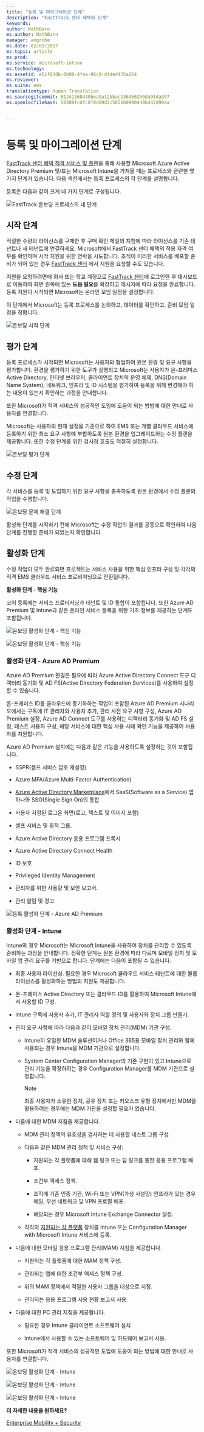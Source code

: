 ```yaml
---
title: "등록 및 마이그레이션 단계"
description: "FastTrack 센터 혜택의 단계"
keywords: 
author: NathBarn
ms.author: NathBarn
manager: angrobe
ms.date: 02/01/2017
ms.topic: article
ms.prod: 
ms.service: microsoft-intune
ms.technology: 
ms.assetid: e51f030b-8b08-4fea-96c9-d4ded435a264
ms.reviewer: 
ms.suite: ems
translationtype: Human Translation
ms.sourcegitcommit: 61241368440bea9a12bbac136466250da91da997
ms.openlocfilehash: 50389fcdfc8f8dd9d2c565b60990449b442d90aa


---
```


# <a name="onboarding-and-migration-phases"></a>등록 및 마이그레이션 단계
[FastTrack 센터 혜택 적격 서비스 및 플랜](fasttrack-center-benefit-for-enterprise-mobility-suite-ems.md)을 통해 사용할 Microsoft Azure Active Directory Premium 및/또는 Microsoft Intune을 가져올 때는 프로세스와 관련한 몇 가지 단계가 있습니다. 다음 섹션에서는 등록 프로세스의 각 단계를 설명합니다.

등록은 다음과 같이 크게 네 가지 단계로 구성됩니다.

![FastTrack 온보딩 프로세스의 네 단계](./media/ft-onboarding-benefit.png)


## <a name="initiate-phase"></a>시작 단계

적절한 수량의 라이선스를 구매한 후 구매 확인 메일의 지침에 따라 라이선스를 기존 테넌트나 새 테넌트에 연결하세요. Microsoft에서 FastTrack 센터 혜택의 적용 자격 여부를 확인하며 시작 지원을 위한 연락을 시도합니다. 조직이 이러한 서비스를 배포할 준비가 되어 있는 경우 [FastTrack 센터](http://fasttrack.microsoft.com/) 에서 지원을 요청할 수도 있습니다.

지원을 요청하려면에 회사 또는 학교 계정으로 [FastTrack 센터](http://fasttrack.microsoft.com/)에 로그인한 후 대시보드로 이동하여 화면 왼쪽에 있는 **도움 필요**를 확장하고 메시지에 따라 요청을 완료합니다. 등록 지원이 시작되면 Microsoft는 온라인 모임 일정을 설정합니다.

이 단계에서 Microsoft는 등록 프로세스를 논의하고, 데이터를 확인하고, 준비 모임 일정을 정합니다.

![온보딩 시작 단계](./media/ft-initiate-phase.png)

## <a name="assess-phase"></a>평가 단계

등록 프로세스가 시작되면 Microsoft는 사용자와 협업하여 원본 환경 및 요구 사항을 평가합니다. 환경을 평가하기 위한 도구가 실행되고 Microsoft는 사용자가 온-프레미스 Active Directory, 인터넷 브라우저, 클라이언트 장치의 운영 체제, DNS(Domain Name System), 네트워크, 인프라 및 ID 시스템을 평가하여 등록을 위해 변경해야 하는 내용이 있는지 확인하는 과정을 안내합니다.

또한 Microsoft가 적격 서비스의 성공적인 도입에 도움이 되는 방법에 대한 안내로 사용자를 연결합니다.

Microsoft는 사용자의 현재 설정을 기준으로 하여 EMS 또는 개별 클라우드 서비스에 등록하기 위한 최소 요구 사항에 부합하도록 원본 환경을 업그레이드하는 수정 플랜을 제공합니다. 또한 수정 단계를 위한 검사점 호출도 적절히 설정합니다.

![온보딩 평가 단계](./media/ft-assess-phase.png)

## <a name="remediate-phase"></a>수정 단계
각 서비스를 등록 및 도입하기 위한 요구 사항을 충족하도록 원본 환경에서 수정 플랜의 작업을 수행합니다.

![온보딩 문제 해결 단계](./media/ft-remediate-phase.png)

활성화 단계를 시작하기 전에 Microsoft는 수정 작업의 결과를 공동으로 확인하여 다음 단계를 진행할 준비가 되었는지 확인합니다.

## <a name="enable-phase"></a>활성화 단계
수정 작업이 모두 완료되면 프로젝트는 서비스 사용을 위한 핵심 인프라 구성 및 각각의 적격 EMS 클라우드 서비스 프로비저닝으로 전환됩니다.

**활성화 단계 - 핵심 기능**

코어 등록에는 서비스 프로비저닝과 테넌트 및 ID 통합이 포함됩니다. 또한 Azure AD Premium 및 Intune과 같은 온라인 서비스 등록을 위한 기초 정보를 제공하는 단계도 포함됩니다.

![온보딩 활성화 단계 - 핵심 기능](./media/ft-enable-phase-core-01.png)

![온보딩 활성화 단계 - 핵심 기능](./media/ft-enable-phase-core-02.png)

### <a name="enable-phase---azure-ad-premium"></a>활성화 단계 - Azure AD Premium

Azure AD Premium 환경은 필요에 따라 Azure Active Directory Connect 도구 디렉터리 동기화 및 AD FS(Active Directory Federation Services)를 사용하여 설정할 수 있습니다.

온-프레미스 ID를 클라우드에 동기화하는 작업이 포함된 Azure AD Premium 시나리오에서는 구독에 IT 관리자와 사용자 추가, 관리 사전 요구 사항 구성, Azure AD Premium 설정, Azure AD Connect 도구를 사용하는 디렉터리 동기화 및 AD FS 설정, 테스트 사용자 구성, 해당 서비스에 대한 핵심 사용 사례 확인 기능을 제공하여 사용자를 지원합니다.

Azure AD Premium 설치에는 다음과 같은 기능을 사용하도록 설정하는 것이 포함됩니다.

-   SSPR(셀프 서비스 암호 재설정)

-   Azure MFA(Azure Multi-Factor Authentication)

-   [Azure Active Directory Marketplace](https://azure.microsoft.com/marketplace/active-directory/)에서 SaaS(Software as a Service) 앱 하나와 SSO(Single Sign On)의 통합

-   사용자 지정된 로그온 화면(로고, 텍스트 및 이미지 포함)

-   셀프 서비스 및 동적 그룹.

-   Azure Active Directory 응용 프로그램 프록시

-   Azure Active Directory Connect Health

-   ID 보호

-   Privileged Identity Management

-   관리자를 위한 사용량 및 보안 보고서.

-   관리 알림 및 경고

![등록 활성화 단계 - Azure AD Premium](./media/ft-enable-phase_aad-premium_adconnect_adfed.png)

### <a name="enable-phase---intune"></a>활성화 단계 - Intune

Intune의 경우 Microsoft는 Microsoft Intune을 사용하여 장치를 관리할 수 있도록 준비하는 과정을 안내합니다. 정확한 단계는 원본 환경에 따라 다르며 모바일 장치 및 모바일 앱 관리 요구를 기반으로 합니다. 단계에는 다음이 포함될 수 있습니다.

-   최종 사용자 라이선싱. 필요한 경우 Microsoft 클라우드 서비스 테넌트에 대한 볼륨 라이선스를 활성화하는 방법의 지원도 제공합니다.

-   온-프레미스 Active Directory 또는 클라우드 ID를 활용하여 Microsoft Intune에서 사용할 ID 구성.

-   Intune 구독에 사용자 추가, IT 관리자 역할 정의 및 사용자와 장치 그룹 만들기.

-   관리 요구 사항에 따라 다음과 같이 모바일 장치 관리(MDM) 기관 구성.

    -   Intune이 유일한 MDM 솔루션이거나 Office 365용 모바일 장치 관리와 함께 사용되는 경우 Intune을 MDM 기관으로 설정합니다.

    -   System Center Configuration Manager의 기존 구현이 있고 Intune으로 관리 기능을 확장하려는 경우 Configuration Manager를 MDM 기관으로 설정합니다.

        > [!NOTE]
        > 최종 사용자가 소유한 장치, 공유 장치 또는 키오스크 유형 장치에서만 MDM을 활용하려는 경우에는 MDM 기관을 설정할 필요가 없습니다.

-   다음에 대한 MDM 지침을 제공합니다.

    -   MDM 관리 정책의 유효성을 검사하는 데 사용할 테스트 그룹 구성.

    -   다음과 같은 MDM 관리 정책 및 서비스 구성:

        -   지원되는 각 플랫폼에 대해 웹 링크 또는 딥 링크를 통한 응용 프로그램 배포.

        -   조건부 액세스 정책.

        -   조직에 기존 인증 기관, Wi-Fi 또는 VPN(가상 사설망) 인프라가 있는 경우 메일, 무선 네트워크 및 VPN 프로필 배포.

        -   해당되는 경우 Microsoft Intune Exchange Connector 설정.

    -   각각의 [지원되는 각 플랫폼](https://technet.microsoft.com/library/dn600287.aspx) 장치를 Intune 또는 Configuration Manager with Microsoft Intune 서비스에 등록.

-   다음에 대한 모바일 응용 프로그램 관리(MAM) 지침을 제공합니다.

    -   지원되는 각 플랫폼에 대한 MAM 정책 구성.

    -   관리되는 앱에 대한 조건부 액세스 정책 구성.

    -   위의 MAM 정책에서 적절한 사용자 그룹을 대상으로 지정.

    -   관리되는 응용 프로그램 사용 현황 보고서 사용.

-   다음에 대한 PC 관리 지침을 제공합니다.

    -   필요한 경우 Intune 클라이언트 소프트웨어 설치

    -   Intune에서 사용할 수 있는 소프트웨어 및 하드웨어 보고서 사용.

또한 Microsoft가 적격 서비스의 성공적인 도입에 도움이 되는 방법에 대한 안내로 사용자를 연결합니다.

![온보딩 활성화 단계 - Intune](./media/ft-enable-phase_intune_mam.png)

![온보딩 활성화 단계 - Intune](./media/ft-enable-phase_intune_mdm-mam_cloudonly.png)

![온보딩 활성화 단계 - Intune](./media/ft-enable-phase-intune-mdm-mam-sccm.png)

**더 자세한 내용을 원하세요?**

[Enterprise Mobility + Security](https://www.microsoft.com/en-us/cloud-platform/enterprise-mobility)



<!--HONumber=Nov16_HO4-->


